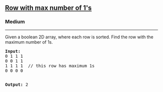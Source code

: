 <h2><a href="https://www.geeksforgeeks.org/find-the-row-with-maximum-number-1s/">Row with max number of 1's</a></h2><h3>Medium</h3><hr><div><p>Given a boolean 2D array, where each row is sorted. Find the row with the maximum number of 1s.
<pre><strong>Input:</strong>
0 1 1 1
0 0 1 1
1 1 1 1  // this row has maximum 1s
0 0 0 0

<strong>Output:</strong> 2
</pre>